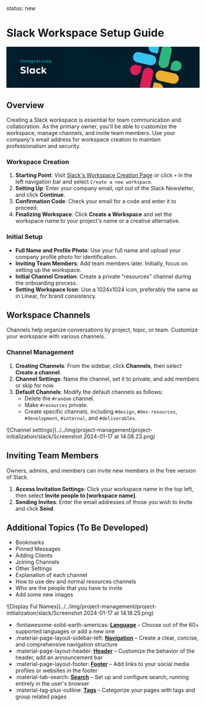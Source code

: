 status: new

# Slack Workspace Setup Guide

![Slack Logo](../../img/project-management/project-initialization/slack/b88694e-Cloudsmith-Integrations-Banner-Slack.png)

## Overview

Creating a Slack workspace is essential for team communication and collaboration. As the primary owner, you'll be able to customize the workspace, manage channels, and invite team members. Use your company's email address for workspace creation to maintain professionalism and security.

### Workspace Creation

1. **Starting Point**: Visit [Slack's Workspace Creation Page](https://slack.com/get-started#/createnew) or click `+` in the left navigation bar and select `Create a new workspace`.
2. **Setting Up**: Enter your company email, opt out of the Slack Newsletter, and click **Continue**.
3. **Confirmation Code**: Check your email for a code and enter it to proceed.
4. **Finalizing Workspace**: Click **Create a Workspace** and set the workspace name to your project's name or a creative alternative.

### Initial Setup

- **Full Name and Profile Photo**: Use your full name and upload your company profile photo for identification.
- **Inviting Team Members**: Add team members later. Initially, focus on setting up the workspace.
- **Initial Channel Creation**: Create a private "resources" channel during the onboarding process.
- **Setting Workspace Icon**: Use a 1024x1024 icon, preferably the same as in Linear, for brand consistency.

## Workspace Channels

Channels help organize conversations by project, topic, or team. Customize your workspace with various channels.

### Channel Management

1. **Creating Channels**: From the sidebar, click **Channels**, then select **Create a channel**.
2. **Channel Settings**: Name the channel, set it to private, and add members or skip for now.
3. **Default Channels**: Modify the default channels as follows:
    - Delete the `#random` channel.
    - Make `#resources` private.
    - Create specific channels, including `#design`, `#dev-resources`, `#development`, `#internal`, and `#deliverables`.

![Channel settings](../../img/project-management/project-initialization/slack/Screenshot 2024-01-17 at 14.08.23.png)

## Inviting Team Members

Owners, admins, and members can invite new members in the free version of Slack.

1. **Access Invitation Settings**: Click your workspace name in the top left, then select **Invite people to [workspace name]**.
2. **Sending Invites**: Enter the email addresses of those you wish to invite and click **Send**.

## Additional Topics (To Be Developed)

- Bookmarks
- Pinned Messages
- Adding Clients
- Joining Channels
- Other Settings
- Explanation of each channel
- How to use dev and normal resources channels
- Who are the people that you have to invite
- Add some new images

![Display Ful Names](../../img/project-management/project-initialization/slack/Screenshot 2024-01-17 at 14.18.25.png)


<div class="grid cards" markdown>

- :fontawesome-solid-earth-americas: __[Language]__ – Choose out of the 60+ supported languages or add a new one
- :material-page-layout-sidebar-left: __[Navigation]__ – Create a clear, concise, and comprehensive navigation structure
- :material-page-layout-header: __[Header]__ – Customize the behavior of the header, add an announcement bar
- :material-page-layout-footer: __[Footer]__ – Add links to your social media profiles or websites in the footer
- :material-tab-search: __[Search]__ – Set up and configure search, running entirely in the user's browser
- :material-tag-plus-outline: __[Tags]__ – Categorize your pages with tags and group related pages

</div>

  [Language]: changing-the-language.md
  [Navigation]: setting-up-navigation.md
  [Header]: setting-up-the-header.md
  [Footer]: setting-up-the-footer.md
  [Search]: setting-up-site-search.md
  [Tags]: setting-up-tags.md
